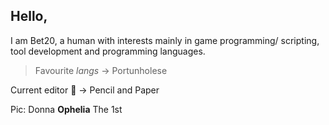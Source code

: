 ## **Hello**, 

I am Bet20, a human with interests mainly in game programming/ scripting, tool development and programming languages.
> Favourite *langs* -> Portunholese

Current editor 📝 -> Pencil and Paper

Pic: Donna **Ophelia** The 1st
